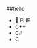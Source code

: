 ##‎hello‎       
-  🐘 PHP        
-  C++                    
-  C#                               
-  C                                      